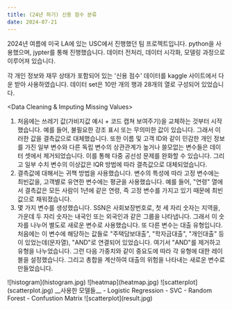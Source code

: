 ```yaml
---
title: (24년 하기) 신용 점수 분류
date: 2024-07-21
---
```


2024년 여름에 미국 LA에 있는 USC에서 진행했던 팀 프로젝트입니다. python을 사용했으며, jypter를 통해 진행했습니다. 데이터 전처리, 데이터 시각화, 모델링 과정으로 이루어져 있습니다.

<!--more-->

각 개인 정보와 재무 상태가 포함되어 있는 '신용 점수' 데이터를 kaggle 사이트에서 다운 받아 사용하였습니다. 데이터 set은 10만 개의 행과 28개의 열로 구성되어 있었습니다.

<Data Cleaning & Imputing Missing Values>
1. 처음에는 쓰레기 값(가비지값 예시 + 코드 캡쳐 보여주기)을 교체하는 것부터 시작했습니다. 예를 들어, 불필요한 강조 표시 또는 무의미한 값이 있습니다. 그래서 이러한 값을 결측값으로 대체했습니다. 또한 이름 및 고객 ID와 같이 민감한 개인 정보를 가진 일부 변수와 다른 독립 변수의 상관관계가 높거나 쓸모없는 변수들은 데이터 셋에서 제거되었습니다. 이를 통해 다중 공선성 문제를 완화할 수 있습니다. 그리고 일부 수치 변수의 이상값은 IQR 방법에 따라 결측값으로 대체되었습니다.
2. 결측값에 대해서는 귀책 방법을 사용했습니다. 변수의 특성에 따라 고정 변수에는 최빈값을, 고객별로 유연한 변수에는 평균을 사용했습니다.
예를 들어, "연령" 열에서 결측값은 모든 사람이 1년에 같은 연령, 즉 고정 변수를 가지고 있기 때문에 최빈값으로 채워졌습니다.
3. 몇 가지 변수를 생성했습니다. SSN은 사회보장번호로, 첫 세 자리 숫자는 지역을, 가운데 두 자리 숫자는 내국인 또는 외국인과 같은 그룹을 나타냅니다. 그래서 이 숫자를 나누어 별도로 새로운 변수로 사용했습니다.
또 다른 변수는 대출 유형입니다. 처음에는 이 변수에 해당하는 값들로 "주택담보대출", "학자금대출", "개인대출" 등이 있었는데(문자열), "AND"로 연결되어 있었습니다. 여기서 "AND"를 제거하고 유형을 나누었습니다. 그런 다음 가중치와 같이 중요도에 따라 각 유형에 대한 레이블을 설정했습니다. 그리고 총합을 계산하여 대출의 위험을 나타내는 새로운 변수로 만들었습니다.

<Data Visualization>
![histogram](histogram.jpg)
![heatmap](heatmap.jpg)
![scatterplot](scatterplot.jpg)

<Data Modeling>
__사용한 모델들__
- Logistic Regression
- SVC
- Random Forest
- Confustion Matrix
![scatterplot](result.jpg)